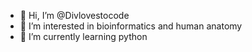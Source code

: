 - 👋 Hi, I’m @Divlovestocode
- 👀 I’m interested in bioinformatics and human anatomy
- 🌱 I’m currently learning python

<!---
Divlovestocode/Divlovestocode is a ✨ special ✨ repository because its `README.md` (this file) appears on your GitHub profile.
You can click the Preview link to take a look at your changes.
--->
